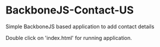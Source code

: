 # BackboneJS-Contact-US
Simple BackboneJS based application to add contact details


Double click on 'index.html' for running application.